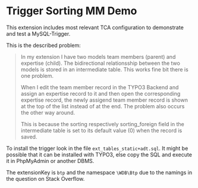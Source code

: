 # Trigger Sorting MM Demo

This extension includes most relevant TCA configuration to demonstrate and test a MySQL-Trigger.

This is the described problem:

> In my extension I have two models team members (parent) and expertise (child).
> The bidirectional relationsship between the two models is stored in an intermediate table.
> This works fine bit there is one problem.
>
> When I edit the team member record in the TYPO3 Backend and assign an expertise record to it
> and then open the corresponding expertise record, the newly assigend team member record 
> is shown at the top of the list instead of at the end. The problem also occurs 
> the other way around.
>
> This is because the sorting respectively sorting_foreign field in the intermediate table
> is set to its default value (0) when the record is saved.

To install the trigger look in the file `ext_tables_static+adt.sql`.
It might be possible that it can be installed with TYPO3, else copy the SQL
and execute it in PhpMyAdmin or another DBMS.

The extensionKey is `btp` and the namespace `\WDB\Btp` due to the namings in the question
on Stack Overflow.